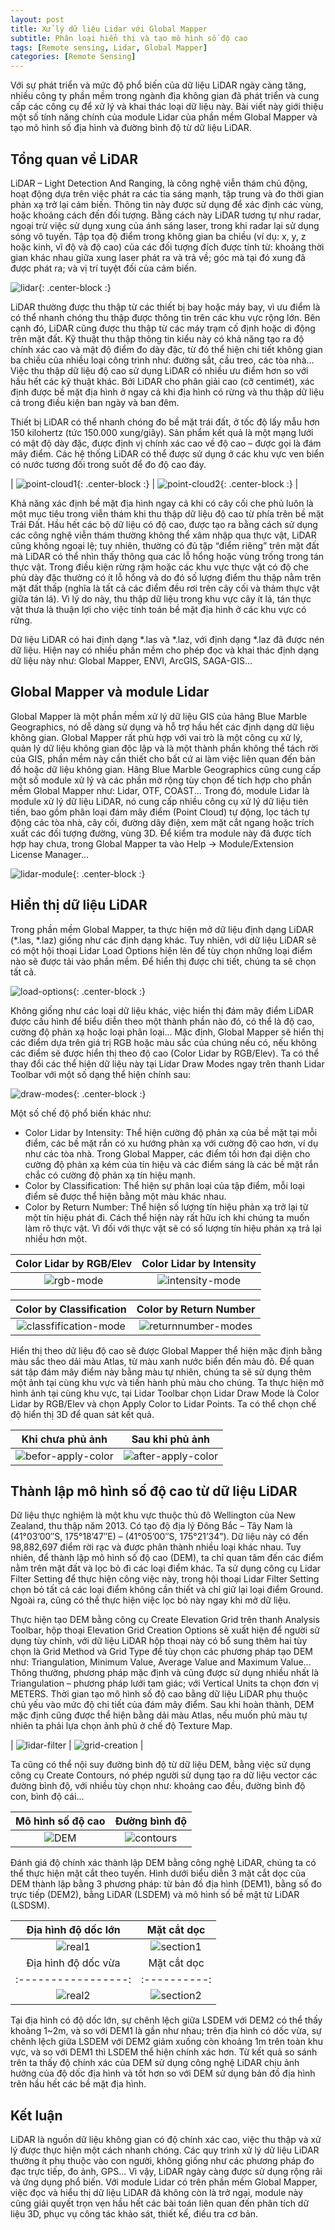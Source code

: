 ```yaml
---
layout: post
title: Xử lý dữ liệu Lidar với Global Mapper
subtitle: Phân loại hiển thị và tạo mô hình số độ cao
tags: [Remote sensing, Lidar, Global Mapper]
categories: [Remote Sensing]
---
```


Với sự phát triển và mức độ phổ biến của dữ liệu LiDAR ngày càng tăng, nhiều công ty phần mềm trong ngành địa không gian đã phát triển và cung cấp các công cụ để xử lý và khai thác loại dữ liệu này. Bài viết này giới thiệu một số tính năng chính của module Lidar của phần mềm Global Mapper và tạo mô hình số địa hình và đường bình độ từ dữ liệu LiDAR.

## Tổng quan về LiDAR
LiDAR – Light Detection And Ranging, là công nghệ viễn thám chủ động, hoạt động dựa trên việc phát ra các tia sáng mạnh, tập trung và đo thời gian phản xạ trở lại cảm biến. Thông tin này được sử dụng để xác định các vùng, hoặc khoảng cách đến đối tượng. Bằng cách này LiDAR tương tự như radar, ngoại trừ việc sử dụng xung của ánh sáng laser, trong khi radar lại sử dụng sóng vô tuyến. Tập tọa độ điểm trong không gian ba chiều (ví dụ: x, y, z hoặc kinh, vĩ độ và độ cao) của các đối tượng đích được tính từ: khoảng thời gian khác nhau giữa xung laser phát ra và trả về; góc mà tại đó xung đã được phát ra; và vị trí tuyệt đối của cảm biến.

![lidar](https://github.com/bachns/bachns.github.io/blob/master/img/2020_04_28/Hinh1.png?raw=true "Máy bay thực hiện quét laser bề mặt địa hình"){: .center-block :}

LiDAR thường được thu thập từ các thiết bị bay hoặc máy bay, vì ưu điểm là có thể nhanh chóng thu thập được thông tin trên các khu vực rộng lớn. Bên cạnh đó, LiDAR cũng được thu thập từ các máy trạm cố định hoặc di động trên mặt đất. Kỹ thuật thu thập thông tin kiểu này có khả năng tạo ra độ chính xác cao và mật độ điểm đo dày đặc, từ đó thể hiện chi tiết không gian ba chiều của nhiều loại công trình như: đường sắt, cầu treo, các tòa nhà... Việc thu thập dữ liệu độ cao sử dụng LiDAR có nhiều ưu điểm hơn so với hầu hết các kỹ thuật khác. Bởi LiDAR cho phân giải cao (cỡ centimét), xác định được bề mặt địa hình ở ngay cả khi địa hình có rừng và thu thập dữ liệu cả trong điều kiện ban ngày và ban đêm.

Thiết bị LiDAR có thể nhanh chóng đo bề mặt trái đất, ở tốc độ lấy mẫu hơn 150 kilohertz (tức 150.000 xung/giây). Sản phẩm kết quả là một mạng lưới có mật độ dày đặc, được định vị chính xác cao về độ cao – được gọi là đám mây điểm. Các hệ thống LiDAR có thể được sử dụng ở các khu vực ven biển có nước tương đối trong suốt để đo độ cao đáy.

| ![point-cloud1](https://github.com/bachns/bachns.github.io/blob/master/img/2020_04_28/Hinh2a.png?raw=true "Đám mây điểm thu thập từ công nghệ LiDAR"){: .center-block :} | ![point-cloud2](https://github.com/bachns/bachns.github.io/blob/master/img/2020_04_28/Hinh2b.png?raw=true "Đám mây điểm thu thập từ công nghệ LiDAR"){: .center-block :} |

Khả năng xác định bề mặt địa hình ngay cả khi có cây cối che phủ luôn là một mục tiêu trong viễn thám khi thu thập dữ liệu độ cao từ phía trên bề mặt Trái Đất. Hầu hết các bộ dữ liệu có độ cao, được tạo ra bằng cách sử dụng các công nghệ viễn thám thường không thể xâm nhập qua thực vật, LiDAR cũng không ngoại lệ; tuy nhiên, thường có đủ tập “điểm riêng” trên mặt đất mà LiDAR có thể nhìn thấy thông qua các lỗ hổng hoặc vùng trống trong tán thực vật. Trong điều kiện rừng rậm hoặc các khu vực thực vật có độ che phủ dày đặc thường có ít lỗ hổng và do đó số lượng điểm thu thập nằm trên mặt đất thấp  (nghĩa là tất cả các điểm đều rơi trên cây cối và thảm thực vật giữa tán lá). Vì lý do này, thu thập dữ liệu trong khu vực cây ít lá, tán thực vật thưa là thuận lợi cho việc tính toán bề mặt địa hình ở các khu vực có rừng.

Dữ liệu LiDAR có hai định dạng *.las và *.laz, với định dạng *.laz đã được nén dữ liệu. Hiện nay có nhiều phần mềm cho phép đọc và khai thác định dạng dữ liệu này như: Global Mapper, ENVI, ArcGIS, SAGA-GIS...

## Global Mapper và module Lidar

Global Mapper là một phần mềm xử lý dữ liệu GIS của hãng Blue Marble Geographics, nó dễ dàng sử dụng và hỗ trợ hầu hết các định dạng dữ liệu không gian. Global Mapper rất phù hợp với vai trò là một công cụ xử lý, quản lý dữ liệu không gian độc lập và là một thành phần không thể tách rời của GIS, phần mềm này cần thiết cho bất cứ ai làm việc liên quan đến bản đồ hoặc dữ liệu không gian. Hãng Blue Marble Geographics cũng cung cấp một số module xử lý và các phần mở rộng tùy chọn để tích hợp cho phần mềm Global Mapper như: Lidar, OTF, COAST... Trong đó, module Lidar là module xử lý dữ liệu LiDAR, nó cung cấp nhiều công cụ xử lý dữ liệu tiên tiến, bao gồm phân loại đám mây điểm (Point Cloud) tự động, lọc tách tự động các tòa nhà, cây cối, đường dây điện, xem mặt cắt ngang hoặc trích xuất các đối tượng đường, vùng 3D. Để kiểm tra module này đã được tích hợp hay chưa, trong Global Mapper ta vào Help → Module/Extension License Manager...

![lidar-module](https://github.com/bachns/bachns.github.io/blob/master/img/2020_04_28/Hinh3.png?raw=true "Module Lidar trong phần mềm Global Mapper"){: .center-block :}

## Hiển thị dữ liệu LiDAR

Trong phần mềm Global Mapper, ta thực hiện mở dữ liệu định dạng LiDAR (*.las, *.laz) giống như các định dạng khác. Tuy nhiên, với dữ liệu LiDAR sẽ có một hội thoại Lidar Load Options hiện lên để tùy chọn những loại điểm nào sẽ được tải vào phần mềm. Để hiển thị được chi tiết, chúng ta sẽ chọn tất cả.

![load-options](https://github.com/bachns/bachns.github.io/blob/master/img/2020_04_28/Hinh4.png?raw=true "Tùy chọn lựa chọn loại điểm"){: .center-block :}

Không giống như các loại dữ liệu khác, việc hiển thị đám mây điểm LiDAR được cấu hình để biểu diễn theo một thành phần nào đó, có thể là độ cao, cường độ phản xạ hoặc loại phân loại... Mặc định, Global Mapper sẽ hiển thị các điểm dựa trên giá trị RGB hoặc màu sắc của chúng nếu có, nếu không các điểm sẽ được hiển thị theo độ cao (Color Lidar by RGB/Elev). Ta có thể thay đổi các thể hiện dữ liệu này tại Lidar Draw Modes ngay trên thanh Lidar Toolbar với một số dạng thể hiện chính sau:

![draw-modes](https://github.com/bachns/bachns.github.io/blob/master/img/2020_04_28/Hinh5.png?raw=true "Lidar Draw Modes"){: .center-block :}

Một số chế độ phổ biến khác như:
* Color Lidar by Intensity: Thể hiện cường độ phản xạ của bề mặt tại mỗi điểm, các bề mặt rắn có xu hướng phản xạ với cường độ cao hơn, ví dụ như các tòa nhà. Trong Global Mapper, các điểm tối hơn đại diện cho cường độ phản xạ kém của tín hiệu và các điểm sáng là các bề mặt rắn chắc có cường độ phản xạ tín hiệu mạnh.
* Color by Classification: Thể hiện sự phân loại của tập điểm, mỗi loại điểm sẽ được thể hiện bằng một màu khác nhau.
* Color by Return Number: Thể hiện số lượng tín hiệu phản xạ trở lại từ một tín hiệu phát đi. Cách thể hiện này rất hữu ích khi chúng ta muốn làm rõ thực vật. Vì đối với thực vật sẽ có số lượng tín hiệu phản xạ trả lại nhiều hơn một.

| Color Lidar by RGB/Elev | Color Lidar by Intensity |
| :---------------------: | :----------------------: |
| ![rgb-mode](https://github.com/bachns/bachns.github.io/blob/master/img/2020_04_28/Hinh6a.png?raw=true "Color Lidar by RGB/Elev") | ![intensity-mode](https://github.com/bachns/bachns.github.io/blob/master/img/2020_04_28/Hinh6b.png?raw=true "Color Lidar by Intensity") |

| Color by Classification | Color by Return Number |
| :---------------------: | :--------------------: |
| ![classfification-mode](https://github.com/bachns/bachns.github.io/blob/master/img/2020_04_28/Hinh6c.png?raw=true "Color by Classification") | ![returnnumber-modes](https://github.com/bachns/bachns.github.io/blob/master/img/2020_04_28/Hinh6d.png?raw=true "Color by Return Number") |

Hiển thị theo dữ liệu độ cao sẽ được Global Mapper thể hiện mặc định bằng màu sắc theo dải màu Atlas, từ màu xanh nước biển đến màu đỏ. Để quan sát tập đám mây điểm này bằng màu tự nhiên, chúng ta sẽ sử dụng thêm một ảnh tại cùng khu vực và tiến hành phủ màu cho chúng. Ta thực hiện mở hình ảnh tại cùng khu vực, tại Lidar Toolbar chọn Lidar Draw Mode là Color Lidar by RGB/Elev và chọn  Apply Color to Lidar Points. Ta có thể chọn chế độ hiển thị 3D để quan sát kết quả.

| Khi chưa phủ ảnh | Sau khi phủ ảnh |
| :--------------: | :-------------: |
| ![befor-apply-color](https://github.com/bachns/bachns.github.io/blob/master/img/2020_04_28/Hinh7a.png?raw=true "Khi chưa phủ ảnh") | ![after-apply-color](https://github.com/bachns/bachns.github.io/blob/master/img/2020_04_28/Hinh7b.png?raw=true "Sau khi phủ ảnh") |

## Thành lập mô hình số độ cao từ dữ liệu LiDAR

Dữ liệu thực nghiệm là một khu vực thuộc thủ đô Wellington của New Zealand, thu thập năm 2013. Có tạo độ địa lý Đông Bắc – Tây Nam là (41°03’00″S, 175°18’47″E) – (41°05’00″S, 175°21’34”). Dữ liệu này có đến 98,882,697 điểm rời rạc và được phân thành nhiều loại khác nhau. Tuy nhiên, để thành lập mô hình số độ cao (DEM), ta chỉ quan tâm đến các điểm nằm trên mặt đất và lọc bỏ đi các loại điểm khác. Ta sử dụng công cụ  Lidar Filter Setting để thực hiện công việc này, trong hội thoại Lidar Filter Setting chọn bỏ tất cả các loại điểm không cần thiết và chỉ giữ lại loại điểm Ground. Ngoài ra, cũng có thể thực hiện việc lọc bỏ này ngay khi mở dữ liệu.

Thực hiện tạo DEM bằng công cụ  Create Elevation Grid trên thanh Analysis Toolbar, hộp thoại Elevation Grid Creation Options sẽ xuất hiện để người sử dụng tùy chỉnh, với dữ liệu LiDAR hộp thoại này có bổ sung thêm hai tùy chọn là Grid Method và Grid Type để tùy chọn các phương pháp tạo DEM như: Triangulation, Minimum Value, Average Value and Maximum Value... Thông thường, phương pháp mặc định và cũng được sử dụng nhiều nhất là Triangulation – phương pháp lưới tam giác; với Vertical Units ta chọn đơn vị METERS. Thời gian tạo mô hình số độ cao bằng dữ liệu LiDAR phụ thuộc chủ yếu vào mức độ chi tiết của đám mây điểm. Sau khi hoàn thành, DEM mặc định cũng được thể hiện bằng dải màu Atlas, nếu muốn phủ màu tự nhiên ta phải lựa chọn ảnh phủ ở chế độ Texture Map.

| ![lidar-filter](https://github.com/bachns/bachns.github.io/blob/master/img/2020_04_28/Hinh8a.png?raw=true "Tùy chọn lọc") | ![grid-creation](https://github.com/bachns/bachns.github.io/blob/master/img/2020_04_28/Hinh8b.png?raw=true "Tùy chọn tạo DEM") |

Ta cũng có thể nội suy đường bình độ từ dữ liệu DEM, bằng việc sử dụng công cụ  Create Contours, nó phép người sử dụng tạo ra dữ liệu vector các đường bình độ, với nhiều tùy chọn như: khoảng cao đều, đường bình độ con, bình độ cái...

| Mô hình số độ cao | Đường bình độ |
| :---------------: | :-----------: |
| ![DEM](https://github.com/bachns/bachns.github.io/blob/master/img/2020_04_28/Hinh9a.png?raw=true "Mô hình số độ cao") | ![contours](https://github.com/bachns/bachns.github.io/blob/master/img/2020_04_28/Hinh9b.png?raw=true "Đường bình độ")

Đánh giá độ chính xác thành lập DEM bằng công nghệ LiDAR, chúng ta có thể thực hiện mặt cắt theo tuyến. Hình dưới biểu diễn 3 mặt cắt dọc của DEM thành lập bằng 3 phương pháp: từ bản đồ địa hình (DEM1), bằng số đo trực tiếp (DEM2), bằng LiDAR (LSDEM) và mô hình số bề mặt từ LiDAR (LSDSM).

| Địa hình độ dốc lớn | Mặt cắt dọc  |
| :-----------------: | :----------: |
| ![real1](https://github.com/bachns/bachns.github.io/blob/master/img/2020_04_28/Hinh10a1.png?raw=true "Địa hình độ dốc lớn") | ![section1](https://github.com/bachns/bachns.github.io/blob/master/img/2020_04_28/Hinh10a2.png?raw=true "Mặt cắt dọc") |
| Địa hình độ dốc vừa | Mặt cắt dọc  |
| :-----------------: | :----------: |
| ![real2](https://github.com/bachns/bachns.github.io/blob/master/img/2020_04_28/Hinh10b1.png?raw=true "Địa hình độ dốc vừa") | ![section2](https://github.com/bachns/bachns.github.io/blob/master/img/2020_04_28/Hinh10b2.png?raw=true "Mặt cắt dọc") |

Tại địa hình có độ dốc lớn, sự chênh lệch giữa LSDEM với DEM2 có thể thấy khoảng 1~2m, và so với DEM1 là gần như nhau; trên địa hình có dốc vừa, sự chênh lệch giữa LSDEM với DEM2 giảm xuống còn khoảng 1m trên toàn khu vực, và so với DEM1 thì LSDEM thể hiện chính xác hơn. Từ kết quả so sánh trên ta thấy độ chính xác của DEM sử dụng công nghệ LiDAR chịu ảnh hưởng của độ dốc địa hình và tốt hơn so với DEM sử dụng bản đồ địa hình trên hầu hết các bề mặt địa hình.

## Kết luận
LiDAR là nguồn dữ liệu không gian có độ chính xác cao, việc thu thập và xử lý được thực hiện một cách nhanh chóng. Các quy trình xử lý dữ liệu LiDAR thường ít phụ thuộc vào con người, không giống như các phương pháp đo đạc trực tiếp, đo ảnh, GPS... Vì vậy, LiDAR ngày càng được sử dụng rộng rãi và ứng dụng phổ biến. Với module Lidar có trên phần mềm Global Mapper, việc đọc và hiểu thị dữ liệu LiDAR đã không còn là trở ngại, module này cũng giải quyết trọn vẹn hầu hết các bài toán liên quan đến phân tích dữ liệu 3D, phục vụ công tác khảo sát, thiết kế, điều tra cơ bản.

